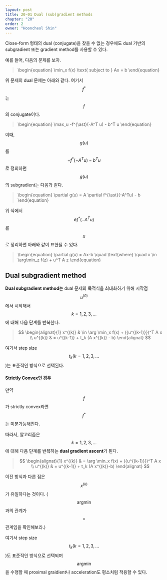 ```yaml
---
layout: post
title: 20-01 Dual (sub)gradient methods
chapter: "20"
order: 2
owner: "Hooncheol Shin"
---
```


Close-form 형태의 dual (conjugate)을 찾을 수 없는 경우에도 dual 기반의 subgradient 또는 gradient method를 사용할 수 있다.

예를 들어, 다음의 문제를 보자. 
>\begin{equation}
\min_x f(x) \text{ subject to } Ax = b
\end{equation}

위 문제의 dual 문제는 아래와 같다. 여기서 $$f^{\ast}$$는 $$f$$의 conjugate이다.
>\begin{equation}
\max_u -f^{\ast}(-A^T u) - b^T u
\end{equation}

이때, $$g(u)$$를 $$-f^{\ast}(-A^Tu)-b^Tu$$로 정의하면 $$g(u)$$의 subgradient는 다음과 같다.
>\begin{equation}
\partial g(u) = A \partial f^{\ast}(-A^Tu) - b
\end{equation}

위 식에서 $$\partial f^{\ast}(-A^Tu)$$를 $$x$$로 정리하면 아래와 같이 표현될 수 있다. 

>\begin{equation}
\partial g(u) = Ax-b \quad \text{where} \quad x \in \arg\min_z f(z) + u^T A z
\end{equation}

## Dual subgradient method
**Dual subgradient method**는 dual 문제의 목적식을 최대화하기 위해 시작점 $$u^{(0)}$$에서 시작해서 $$k=1,2,3,\dots$$에 대해 다음 단계를 반복한다.
> $$
> \begin{alignat}{1}
> x^{(k)} & \in \arg \min_x f(x) + ({u^{(k-1)}})^T A x  \\
> u^{(k)} & = u^{(k-1)} + t_k (A x^{(k)} - b) 
> \end{alignat}
> $$

여기서 step size $$t_k(k=1,2,3,\dots$$)는 표준적인 방식으로 선택된다. 

#### Strictly Convex인 경우
만약 $$f$$가 strictly convex라면 $$f^{\ast}$$는 미분가능해진다. 

따라서, 알고리즘은 $$k=1,2,3,\dots$$에 대해 다음 단계를 반복하는 **dual gradient ascent**가 된다.
> $$
> \begin{alignat}{1}
> x^{(k)} & = \arg \min_x f(x) + ({u^{(k-1)}})^T A x  \\
> u^{(k)} & = u^{(k-1)} + t_k (A x^{(k)}-b) 
> \end{alignat}
> $$

이전 방식과 다른 점은 $$x^{(k)}$$가 유일하다는 것이다. ($$\text{argmin}$$과의 관계가 $$=$$ 관계임을 확인해보라.)

여기서 step size $$t_k(k=1,2,3,\dots$$)도 표준적인 방식으로 선택되며 $$\text{argmin}$$을 수행할 때 proximal graidient나 acceleration도 평소처럼 적용할 수 있다.
